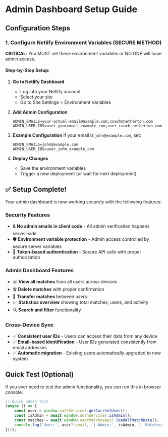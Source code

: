 # Admin Dashboard Setup Guide

## Configuration Steps

### 1. Configure Netlify Environment Variables (SECURE METHOD)

**CRITICAL**: You MUST set these environment variables or NO ONE will have admin access.

#### Step-by-Step Setup:

1. **Go to Netlify Dashboard**
   - Log into your Netlify account
   - Select your site
   - Go to Site Settings > Environment Variables

2. **Add Admin Configuration**
   ```
   ADMIN_EMAILS=your-actual-email@example.com,coach@netherton.com
   ADMIN_USER_IDS=user_youremail_example_com,user_coach_netherton_com
   ```

3. **Example Configuration**
   If your email is `john@example.com`, set:
   ```
   ADMIN_EMAILS=john@example.com
   ADMIN_USER_IDS=user_john_example_com
   ```

4. **Deploy Changes**
   - Save the environment variables
   - Trigger a new deployment (or wait for next deployment)

## ✅ Setup Complete!

Your admin dashboard is now working securely with the following features:

### **Security Features**
- 🔒 **No admin emails in client code** - All admin verification happens server-side
- 🛡️ **Environment variable protection** - Admin access controlled by secure server variables
- 🔐 **Token-based authentication** - Secure API calls with proper authorization

### **Admin Dashboard Features**
- 📊 **View all matches** from all users across devices
- 🗑️ **Delete matches** with proper confirmation
- 🔄 **Transfer matches** between users
- 📈 **Statistics overview** showing total matches, users, and activity
- 🔍 **Search and filter** functionality

### **Cross-Device Sync**
- ✅ **Consistent user IDs** - Users can access their data from any device
- ✅ **Email-based identification** - User IDs generated consistently from email addresses
- ✅ **Automatic migration** - Existing users automatically upgraded to new system

## Quick Test (Optional)

If you ever need to test the admin functionality, you can run this in browser console:

```javascript
// Quick admin test
(async () => {
    const user = window.authService?.getCurrentUser();
    const isAdmin = await window.authService?.isAdmin();
    const matches = await window.userMatchesApi?.loadAllMatchData();
    console.log('User:', user?.email, '| Admin:', isAdmin, '| Matches:', matches?.length || 0);
})();
```
